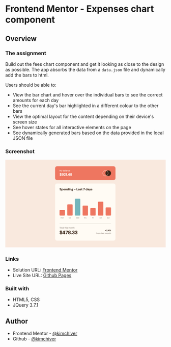 # Frontend Mentor - Expenses chart component

## Overview

### The assignment

Build out the fees chart component and get it looking as close to the design as possible.
The app absorbs the data from a `data.json` file and dynamically add the bars to html.

Users should be able to:

- View the bar chart and hover over the individual bars to see the correct amounts for each day
- See the current day's bar highlighted in a different colour to the other bars
- View the optimal layout for the content depending on their device's screen size
- See hover states for all interactive elements on the page
- See dynamically generated bars based on the data provided in the local JSON file

### Screenshot

![](./screenshot.png)

### Links

- Solution URL: [Frontend Mentor](https://www.frontendmentor.io/solutions/expenses-chart-component-main)
- Live Site URL: [Github Pages](https://kimchiver.github.io/expenses-chart-component-main)

### Built with

- HTML5, CSS
- JQuery 3.7.1


## Author

- Frontend Mentor - [@kimchiver](https://www.frontendmentor.io/profile/kimchiver)
- Github - [@kimchiver](https://github.com/kimchiver)

